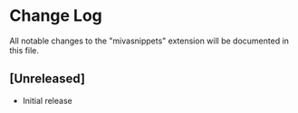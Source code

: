 # Change Log

All notable changes to the "mivasnippets" extension will be documented in this file.

## [Unreleased]

- Initial release
